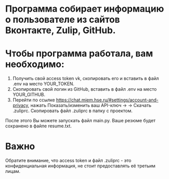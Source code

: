 # Программа собирает информацию о пользователе из сайтов Вконтакте, Zulip, GitHub.

# Чтобы программа работала, вам необходимо: 
1. Получить свой access token vk, скопировать его и вставить в файл .env на место YOUR_TOKEN.
2. Скопировать свой логин из GitHub, вставить в файл .env на место YOUR_GITHUB.
3. Перейти по ссылке https://chat.miem.hse.ru/#settings/account-and-privacy, нажать Показать/изменить ваш API-ключ -> 
-> Скачать .zuliprc. Скопировать файл .zuliprc в папку с проектом.

После этого Вы можете запускать файл main.py. Ваше резюме будет сохранено в файле resume.txt.

# Важно
Обратите внимание, что access token и файл .zuliprc - это конфиденциальная информация, не стоит предоставлять её третьим лицам.